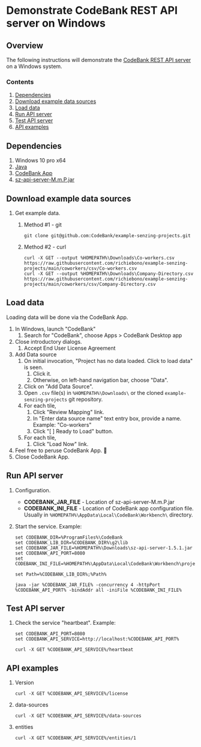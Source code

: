 # Demonstrate CodeBank REST API server on Windows

## Overview

The following instructions will demonstrate the
[CodeBank REST API server](https://github.com/richiebono/rest-api-server-java)
on a Windows system.

### Contents

1. [Dependencies](#dependencies)
1. [Download example data sources](#download-example-data-sources)
1. [Load data](#load-data)
1. [Run API server](#run-api-server)
1. [Test API server](#test-api-server)
1. [API examples](#api-examples)

## Dependencies

1. Windows 10 pro x64
1. [Java](../HOWTO/install-java.md)
1. [CodeBank App](../HOWTO/install-senzing-app.md#windows)
1. [sz-api-server-M.m.P.jar](https://github.com/richiebono/rest-api-server-java)

## Download example data sources

1. Get example data.

    1. Method #1 - git

        ```console
        git clone git@github.com:CodeBank/example-senzing-projects.git
        ```

    1. Method #2 - curl

        ```console
        curl -X GET --output %HOMEPATH%\Downloads\Co-workers.csv https://raw.githubusercontent.com/richiebono/example-senzing-projects/main/coworkers/csv/Co-workers.csv
        curl -X GET --output %HOMEPATH%\Downloads\Company-Directory.csv https://raw.githubusercontent.com/richiebono/example-senzing-projects/main/coworkers/csv/Company-Directory.csv
        ```

## Load data

Loading data will be done via the CodeBank App.

1. In Windows, launch "CodeBank"
    1. Search for "CodeBank", choose Apps > CodeBank Desktop app
1. Close introductory dialogs.
    1. Accept End User License Agreement
1. Add Data source
    1. On initial invocation, "Project has no data loaded. Click to load data" is seen.
        1. Click it.
        1. Otherwise, on left-hand navigation bar, choose "Data".
    1. Click on "Add Data Source".
    1. Open `.csv` file(s) in `%HOMEPATH%\Downloads\` or the cloned `example-senzing-projects` git repository.
    1. For each tile,
        1. Click "Review Mapping" link.
        1. In "Enter data source name" text entry box, provide a name.  Example: "Co-workers"
        1. Click "[ ] Ready to Load" button.
    1. For each tile,
        1. Click "Load Now" link.
1. Feel free to peruse CodeBank App. :eyes:
1. Close CodeBank App.

## Run API server

1. Configuration.

    * **CODEBANK_JAR_FILE** -
        Location of sz-api-server-M.m.P.jar
    * **CODEBANK_INI_FILE** -
        Location of CodeBank app configuration file.
        Usually in `%HOMEPATH%\AppData\Local\CodeBank\Workbench\` directory.

1. Start the service. Example:

    ```console
    set CODEBANK_DIR=%ProgramFiles%\CodeBank
    set CODEBANK_LIB_DIR=%CODEBANK_DIR%\g2\lib
    set CODEBANK_JAR_FILE=%HOMEPATH%\Downloads\sz-api-server-1.5.1.jar
    set CODEBANK_API_PORT=8080
    set CODEBANK_INI_FILE=%HOMEPATH%\AppData\Local\CodeBank\Workbench\project_1\g2.ini

    set Path=%CODEBANK_LIB_DIR%;%Path%

    java -jar %CODEBANK_JAR_FILE% -concurrency 4 -httpPort %CODEBANK_API_PORT% -bindAddr all -iniFile %CODEBANK_INI_FILE%
    ```

## Test API server

1. Check the service "heartbeat".  Example:

    ```console
    set CODEBANK_API_PORT=8080
    set CODEBANK_API_SERVICE=http://localhost:%CODEBANK_API_PORT%

    curl -X GET %CODEBANK_API_SERVICE%/heartbeat
    ```

## API examples

1. Version

    ```console
    curl -X GET %CODEBANK_API_SERVICE%/license
    ```

1. data-sources

    ```console
    curl -X GET %CODEBANK_API_SERVICE%/data-sources
    ```

1. entities

    ```console
    curl -X GET %CODEBANK_API_SERVICE%/entities/1
    ```
